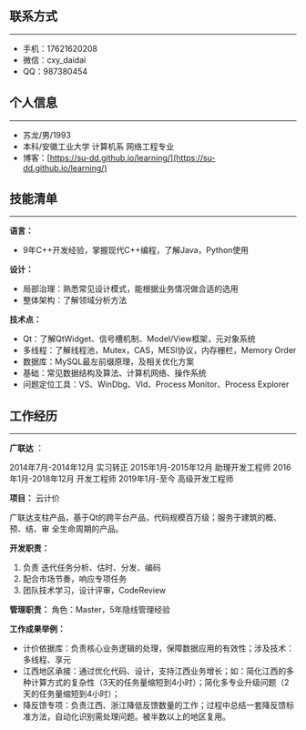 ## 联系方式
----
- 手机：17621620208
- 微信：cxy_daidai
- QQ：987380454

## 个人信息
----
- 苏龙/男/1993
- 本科/安徽工业大学 计算机系 网络工程专业
- 博客：[https://su-dd.github.io/learning/](https://su-dd.github.io/learning/)

## 技能清单
----
**语言：**
- 9年C++开发经验，掌握现代C++编程，了解Java，Python使用

**设计：**
- 局部治理：熟悉常见设计模式，能根据业务情况做合适的选用
- 整体架构：了解领域分析方法

**技术点：**
- Qt：了解QtWidget、信号槽机制、Model/View框架，元对象系统
- 多线程：了解线程池，Mutex，CAS，MESI协议，内存栅栏，Memory Order
- 数据库：MySQL最左前缀原理，及相关优化方案
- 基础：常见数据结构及算法、计算机网络、操作系统
- 问题定位工具：VS、WinDbg、Vld、Process Monitor、Process Explorer

## 工作经历
----
**广联达** ：

2014年7月-2014年12月 实习转正
2015年1月-2015年12月 助理开发工程师
2016年1月-2018年12月 开发工程师
2019年1月-至今 高级开发工程师

**项目：** 云计价

广联达支柱产品，基于Qt的跨平台产品，代码规模百万级；服务于建筑的概、预、结、审 全生命周期的产品。

**开发职责：**
1. 负责 迭代任务分析、估时、分发、编码
2. 配合市场节奏，响应专项任务
3. 团队技术学习，设计评审，CodeReview

**管理职责：** 角色：Master，5年隐线管理经验

**工作成果举例：**

- 计价依据库：负责核心业务逻辑的处理，保障数据应用的有效性；涉及技术：多线程、享元
- 江西地区承接：通过优化代码、设计，支持江西业务增长；如：简化江西的多种计算方式的复杂性（3天的任务量缩短到4小时）；简化多专业升级问题（2天的任务量缩短到4小时）；
- 降反馈专项：负责江西、浙江降低反馈数量的工作；过程中总结一套降反馈标准方法，自动化识别需处理问题。被半数以上的地区复用。
